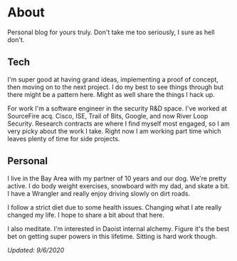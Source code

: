 # About

Personal blog for yours truly. Don't take me too seriously, I sure as hell don't.

## Tech

I'm super good at having grand ideas, implementing a proof of concept, then moving on to the next project. I do my best to see things through but there might be a pattern here. Might as well share the things I hack up.

For work I'm a software engineer in the security R&D space. I've worked at SourceFire acq. Cisco, ISE, Trail of Bits, Google, and now River Loop Security. Research contracts are where I find myself most engaged, so I am very picky about the work I take. Right now I am working part time which leaves plenty of time for side projects.

## Personal

I live in the Bay Area with my partner of 10 years and our dog. We're pretty active. I do body weight exercises, snowboard with my dad, and skate a bit. I have a Wrangler and really enjoy driving slowly on dirt roads.

I follow a strict diet due to some health issues. Changing what I ate really changed my life. I hope to share a bit about that here.

I also meditate. I'm interested in Daoist internal alchemy. Figure it's the best bet on getting super powers in this lifetime. Sitting is hard work though.

*Updated: 9/6/2020*